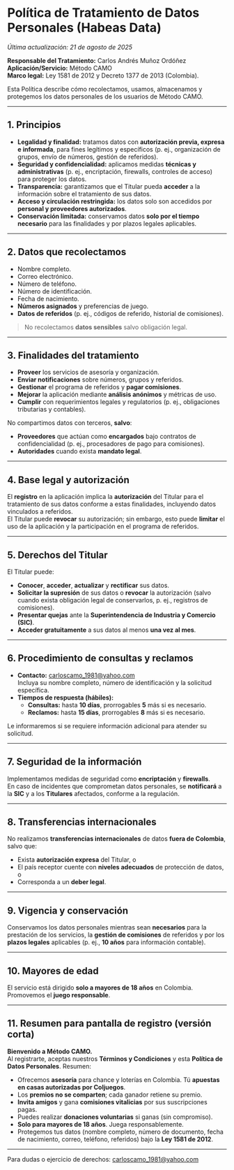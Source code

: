 # Política de Tratamiento de Datos Personales (Habeas Data)
_Última actualización: 21 de agosto de 2025_

**Responsable del Tratamiento:** Carlos Andrés Muñoz Ordóñez  
**Aplicación/Servicio:** Método CAMO  
**Marco legal:** Ley 1581 de 2012 y Decreto 1377 de 2013 (Colombia).

Esta Política describe cómo recolectamos, usamos, almacenamos y protegemos los datos personales de los usuarios de Método CAMO.

---

## 1. Principios
- **Legalidad y finalidad:** tratamos datos con **autorización previa, expresa e informada**, para fines legítimos y específicos (p. ej., organización de grupos, envío de números, gestión de referidos).
- **Seguridad y confidencialidad:** aplicamos medidas **técnicas y administrativas** (p. ej., encriptación, firewalls, controles de acceso) para proteger los datos.
- **Transparencia:** garantizamos que el Titular pueda **acceder** a la información sobre el tratamiento de sus datos.
- **Acceso y circulación restringida:** los datos solo son accedidos por **personal y proveedores autorizados**.
- **Conservación limitada:** conservamos datos **solo por el tiempo necesario** para las finalidades y por plazos legales aplicables.

---

## 2. Datos que recolectamos
- Nombre completo.
- Correo electrónico.
- Número de teléfono.
- Número de identificación.
- Fecha de nacimiento.
- **Números asignados** y preferencias de juego.
- **Datos de referidos** (p. ej., códigos de referido, historial de comisiones).

> No recolectamos **datos sensibles** salvo obligación legal.

---

## 3. Finalidades del tratamiento
- **Proveer** los servicios de asesoría y organización.
- **Enviar notificaciones** sobre números, grupos y referidos.
- **Gestionar** el programa de referidos y **pagar comisiones**.
- **Mejorar** la aplicación mediante **análisis anónimos** y métricas de uso.
- **Cumplir** con requerimientos legales y regulatorios (p. ej., obligaciones tributarias y contables).

No compartimos datos con terceros, **salvo**:
- **Proveedores** que actúan como **encargados** bajo contratos de confidencialidad (p. ej., procesadores de pago para comisiones).
- **Autoridades** cuando exista **mandato legal**.

---

## 4. Base legal y autorización
El **registro** en la aplicación implica la **autorización** del Titular para el tratamiento de sus datos conforme a estas finalidades, incluyendo datos vinculados a referidos.  
El Titular puede **revocar** su autorización; sin embargo, esto puede **limitar** el uso de la aplicación y la participación en el programa de referidos.

---

## 5. Derechos del Titular
El Titular puede:
- **Conocer**, **acceder**, **actualizar** y **rectificar** sus datos.
- **Solicitar la supresión** de sus datos o **revocar** la autorización (salvo cuando exista obligación legal de conservarlos, p. ej., registros de comisiones).
- **Presentar quejas** ante la **Superintendencia de Industria y Comercio (SIC)**.
- **Acceder gratuitamente** a sus datos al menos **una vez al mes**.

---

## 6. Procedimiento de consultas y reclamos
- **Contacto:** [carloscamo_1981@yahoo.com](mailto:carloscamo_1981@yahoo.com)  
  Incluya su nombre completo, número de identificación y la solicitud específica.
- **Tiempos de respuesta (hábiles):**  
  - **Consultas:** hasta **10 días**, prorrogables **5** más si es necesario.  
  - **Reclamos:** hasta **15 días**, prorrogables **8** más si es necesario.

Le informaremos si se requiere información adicional para atender su solicitud.

---

## 7. Seguridad de la información
Implementamos medidas de seguridad como **encriptación** y **firewalls**.  
En caso de incidentes que comprometan datos personales, se **notificará** a la **SIC** y a los **Titulares** afectados, conforme a la regulación.

---

## 8. Transferencias internacionales
No realizamos **transferencias internacionales** de datos **fuera de Colombia**, salvo que:
- Exista **autorización expresa** del Titular, o
- El país receptor cuente con **niveles adecuados** de protección de datos, o
- Corresponda a un **deber legal**.

---

## 9. Vigencia y conservación
Conservamos los datos personales mientras sean **necesarios** para la prestación de los servicios, la **gestión de comisiones** de referidos y por los **plazos legales** aplicables (p. ej., **10 años** para información contable).

---

## 10. Mayores de edad
El servicio está dirigido **solo a mayores de 18 años** en Colombia.  
Promovemos el **juego responsable**.

---

## 11. Resumen para pantalla de registro (versión corta)
**Bienvenido a Método CAMO.**  
Al registrarte, aceptas nuestros **Términos y Condiciones** y esta **Política de Datos Personales**. Resumen:

- Ofrecemos **asesoría** para chance y loterías en Colombia. Tú **apuestas en casas autorizadas por Coljuegos**.
- Los **premios no se comparten**; cada ganador retiene su premio.
- **Invita amigos** y gana **comisiones vitalicias** por sus suscripciones pagas.
- Puedes realizar **donaciones voluntarias** si ganas (sin compromiso).
- **Solo para mayores de 18 años**. Juega responsablemente.
- Protegemos tus datos (nombre completo, número de documento, fecha de nacimiento, correo, teléfono, referidos) bajo la **Ley 1581 de 2012**.

---

Para dudas o ejercicio de derechos: [carloscamo_1981@yahoo.com](mailto:carloscamo_1981@yahoo.com)
